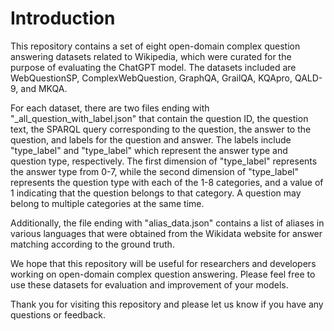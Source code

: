 # Introduction

This repository contains a set of eight open-domain complex question answering datasets related to Wikipedia, which were curated for the purpose of evaluating the ChatGPT model. The datasets included are WebQuestionSP, ComplexWebQuestion, GraphQA, GrailQA, KQApro, QALD-9, and MKQA.

For each dataset, there are two files ending with "_all_question_with_label.json" that contain the question ID, the question text, the SPARQL query corresponding to the question, the answer to the question, and labels for the question and answer. The labels include "type_label" and "type_label" which represent the answer type and question type, respectively. The first dimension of "type_label" represents the answer type from 0-7, while the second dimension of "type_label" represents the question type with each of the 1-8 categories, and a value of 1 indicating that the question belongs to that category. A question may belong to multiple categories at the same time.

Additionally, the file ending with "alias_data.json" contains a list of aliases in various languages that were obtained from the Wikidata website for answer matching according to the ground truth.

We hope that this repository will be useful for researchers and developers working on open-domain complex question answering. Please feel free to use these datasets for evaluation and improvement of your models.

Thank you for visiting this repository and please let us know if you have any questions or feedback.
